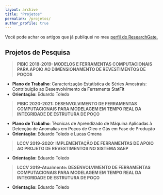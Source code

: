 ```yaml
---
layout: archive
title: "Projetos"
permalink: /projetos/
author_profile: true
---
```

 
 Você pode achar os artigos que já publiquei no meu <u><a href="https://www.researchgate.net/profile/Hugo_Azevedo5">perfil do ResearchGate</a>.</u>
 
 ## Projetos de Pesquisa

> **PIBIC 2018-2019: MODELOS E FERRAMENTAS COMPUTACIONAIS PARA APOIO AO DIMENSIONAMENTO DE REVESTIMENTOS DE POÇOS**
- **Plano de Trabalho**: Caracterização Estatística de Séries Amostrais: Contribuição ao Desenvolvimento da Ferramenta StatFit
- **Orientação**: Eduardo Toledo

> **PIBIC 2020-2021: DESENVOLVIMENTO DE FERRAMENTAS COMPUTACIONAIS PARA MODELAGEM EM TEMPO REAL DA INTEGRIDADE DE ESTRUTURA DE POÇO**
- **Plano de Trabalho**: Técnicas de Aprendizado de Máquina Aplicadas à Detecção de Anomalias em Poços de Óleo e Gás em Fase de Produção
- **Orientação**: Eduardo Toledo e Lucas Omena

> **LCCV 2019-2020: IMPLEMENTAÇÃO DE FERRAMENTAS DE APOIO AO PROJETO DE REVESTIMENTOS NO SISTEMA SAEP**
- **Orientação**: Eduardo Toledo

> **LCCV 2019-Atualmente: DESENVOLVIMENTO DE FERRAMENTAS COMPUTACIONAIS PARA MODELAGEM EM TEMPO REAL DA INTEGRIDADE DE ESTRUTURA DE POÇO**
- **Orientação**: Eduardo Toledo
